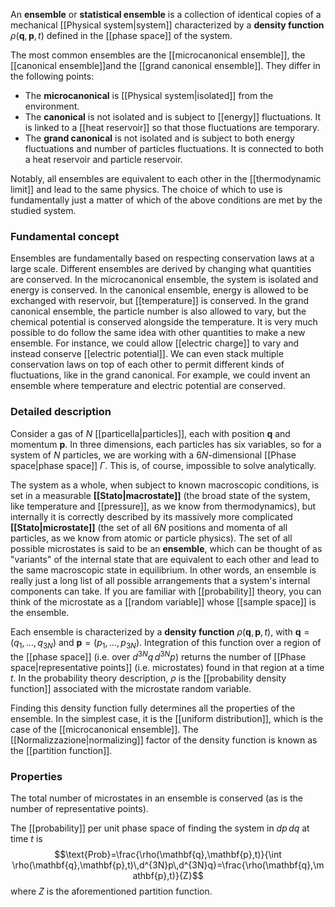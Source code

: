 An **ensemble** or **statistical ensemble** is a collection of identical copies of a mechanical [[Physical system|system]] characterized by a **density function** $\rho(\mathbf{q},\mathbf{p},t)$ defined in the [[phase space]] of the system.

The most common ensembles are the [[microcanonical ensemble]], the [[canonical ensemble]]and the [[grand canonical ensemble]]. They differ in the following points:
- The **microcanonical** is [[Physical system|isolated]] from the environment.
- The **canonical** is not isolated and is subject to [[energy]] fluctuations. It is linked to a [[heat reservoir]] so that those fluctuations are temporary.
- The **grand canonical** is not isolated and is subject to both energy fluctuations and number of particles fluctuations. It is connected to both a heat reservoir and particle reservoir.

Notably, all ensembles are equivalent to each other in the [[thermodynamic limit]] and lead to the same physics. The choice of which to use is fundamentally just a matter of which of the above conditions are met by the studied system.
### Fundamental concept
Ensembles are fundamentally based on respecting conservation laws at a large scale. Different ensembles are derived by changing what quantities are conserved. In the microcanonical ensemble, the system is isolated and energy is conserved. In the canonical ensemble, energy is allowed to be exchanged with reservoir, but [[temperature]] is conserved. In the grand canonical ensemble, the particle number is also allowed to vary, but the chemical potential is conserved alongside the temperature. It is very much possible to do follow the same idea with other quantities to make a new ensemble. For instance, we could allow [[electric charge]] to vary and instead conserve [[electric potential]]. We can even stack multiple conservation laws on top of each other to permit different kinds of fluctuations, like in the grand canonical. For example, we could invent an ensemble where temperature and electric potential are conserved.
### Detailed description
Consider a gas of $N$ [[particella|particles]], each with position $\mathbf{q}$ and momentum $\mathbf{p}$. In three dimensions, each particles has six variables, so for a system of $N$ particles, we are working with a $6N$-dimensional [[Phase space|phase space]] $\Gamma$. This is, of course, impossible to solve analytically.

The system as a whole, when subject to known macroscopic conditions, is set in a measurable **[[Stato|macrostate]]** (the broad state of the system, like temperature and [[pressure]], as we know from thermodynamics), but internally it is correctly described by its massively more complicated **[[Stato|microstate]]** (the set of all $6N$ positions and momenta of all particles, as we know from atomic or particle physics). The set of all possible microstates is said to be an **ensemble**, which can be thought of as "variants" of the internal state that are equivalent to each other and lead to the same macroscopic state in equilibrium. In other words, an ensemble is really just a long list of all possible arrangements that a system's internal components can take. If you are familiar with [[probability]] theory, you can think of the microstate as a [[random variable]] whose [[sample space]] is the ensemble.

Each ensemble is characterized by a **density function** $\rho(\mathbf{q},\mathbf{p},t)$, with $\mathbf{q}=(q_{1},\ldots,q_{3N})$ and $\mathbf{p}=(p_{1},\ldots,p_{3N})$. Integration of this function over a region of the [[phase space]] (i.e. over $d^{3N}q\,d^{3N}p$) returns the number of [[Phase space|representative points]] (i.e. microstates) found in that region at a time $t$. In the probability theory description, $\rho$ is the [[probability density function]] associated with the microstate random variable.

Finding this density function fully determines all the properties of the ensemble. In the simplest case, it is the [[uniform distribution]], which is the case of the [[microcanonical ensemble]]. The [[Normalizzazione|normalizing]] factor of the density function is known as the [[partition function]].
### Properties
The total number of microstates in an ensemble is conserved (as is the number of representative points).

The [[probability]] per unit phase space of finding the system in $dp\,dq$ at time $t$ is
$$\text{Prob}=\frac{\rho(\mathbf{q},\mathbf{p},t)}{\int \rho(\mathbf{q},\mathbf{p},t)\,d^{3N}p\,d^{3N}q}=\frac{\rho(\mathbf{q},\mathbf{p},t)}{Z}$$
where $Z$ is the aforementioned partition function.